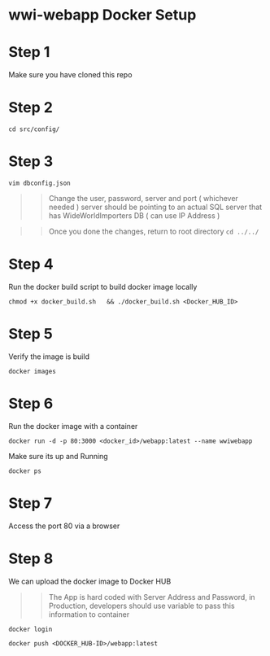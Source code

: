 # wwi-webapp Docker Setup

# Step 1 

Make sure you have cloned this repo

# Step 2 

`cd src/config/`

# Step 3 

`vim dbconfig.json` 

>> Change the user, password, server and port ( whichever needed )
>> server should be pointing to an actual SQL server that has WideWorldImporters DB ( can use IP Address )

>> Once you done the changes, return to root directory  `cd ../../` 

# Step 4 

Run the docker build script to build docker image locally 

`chmod +x docker_build.sh   && ./docker_build.sh <Docker_HUB_ID>` 

# Step 5

Verify the image is build 

`docker images` 

# Step 6 

Run the docker image with a container 

`docker run -d -p 80:3000 <docker_id>/webapp:latest --name wwiwebapp`

Make sure its up and Running

`docker ps` 


# Step 7 

Access the port 80 via a browser 


# Step 8 

We can upload the docker image to Docker HUB 

>> The App is hard coded with Server Address and Password, in Production, developers should use variable to pass this information to container

`docker login`

`docker push <DOCKER_HUB-ID>/webapp:latest` 

